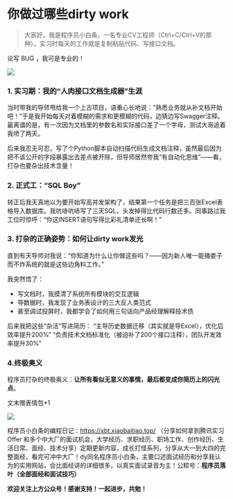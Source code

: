 # 你做过哪些dirty work

> 大家好，我是程序员小白条，一名专业CV工程师（Ctrl+C/Ctrl+V的那种）。实习时每天的工作就是复制粘贴代码、写接口文档。

论写 BUG ，我可是专业的！

![](https://pic.yupi.icu/5563/202508251918957.png)

### 1. 实习期：我的“人肉接口文档生成器”生涯

当时带我的导师甩给我一个上古项目，语重心长地说：“熟悉业务就从补文档开始吧！”于是我开始每天对着模糊的需求和更模糊的代码，边猜边写Swagger注释。最离谱的是，有一次因为文档里的参数名和实际接口差了一个字母，测试大哥追着我喷了两天。

后来我忍无可忍，写了个Python脚本自动扫描代码生成文档注释，虽然最后因为把不该公开的字段暴露出去差点被开除，但导师居然夸我“有自动化思维”——看，打杂也要杂出技术含量！

### 2. 正式工：“SQL Boy”

转正后我天真地以为要开始写高并发架构了，结果第一个任务是把三百张Excel表格导入数据库。我吭哧吭哧写了三天SQL，头发掉得比代码行数还多。同事路过我工位时惊呼：“你这INSERT语句写得比彩礼清单还长啊！”

### 3. 打杂的正确姿势：如何让dirty work发光

直到有天导师对我说：“你知道为什么让你做这些吗？——因为新人唯一能捅娄子而不炸系统的就是这些边角料工作。”

我突然悟了：

- 写文档时，我摸清了系统所有模块的交互逻辑
- 导数据时，我发现了业务表设计的三大反人类范式
- 甚至调试投屏时，我都学会了如何用三句话向产品经理解释技术债

后来我把这些“杂活”写进简历：
“主导历史数据迁移（其实就是导Excel），优化后效率提升200%”
“负责技术文档标准化（被迫补了200个接口注释），团队开发效率提升30%”

### 4.终极奥义

程序员打杂的终极奥义：**让所有看似无意义的事情，最后都变成你简历上的闪光点**。

文末赠表情包*1

![](https://pic.yupi.icu/5563/202508251924091.png)

程序员小白条的编程日记：https://xbt.xiaobaitiao.top/ （分享如何拿到腾讯实习 Offer 和多个中大厂的面试机会，大学经历、求职经历、职场工作、创作经历、生活日常、面经、技术分享）定期更新内容，成长打怪系列，分享从大一到大四的完整面经，看完可冲中大厂！dy同名程序员小白条，主要口述面试经历和分享我认为的实用网站，会比面经讲的详细很多，以真实面试录音为主！公粽号：**程序员落叶（全部面经和面试技巧）**

**欢迎关注上方公众号！感谢支持！一起进步，共勉！**